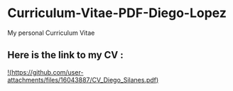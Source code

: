 # Curriculum-Vitae-PDF-Diego-Lopez
My personal Curriculum Vitae
## Here is the link to my CV :
[!(https://github.com/user-attachments/files/16043887/CV_Diego_Silanes.pdf)](https://github.com/user-attachments/files/16043887/CV_Diego_Silanes.pdf)


